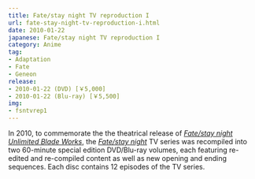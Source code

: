 ```yaml
---
title: Fate/stay night TV reproduction I
url: fate-stay-night-tv-reproduction-i.html
date: 2010-01-22
japanese: Fate/stay night TV reproduction I
category: Anime
tag:
- Adaptation
- Fate
- Geneon
release:
- 2010-01-22 (DVD) [￥5,000]
- 2010-01-22 (Blu-ray) [￥5,500]
img:
- fsntvrep1
---
```


In 2010, to commemorate the the theatrical release of [*Fate/stay night Unlimited Blade Works*](fate-stay-night-unlimited-blade-works-film.html), the [*Fate/stay night*](fate-stay-night-1.html) TV series was recompiled into two 60-minute special edition DVD/Blu-ray volumes, each featuring re-edited and re-compiled content as well as new opening and ending sequences. Each disc contains 12 episodes of the TV series.